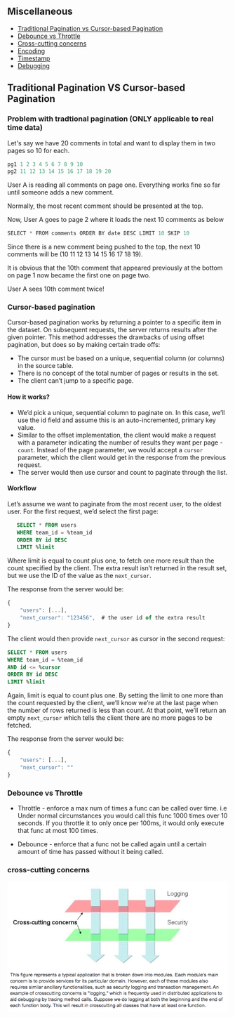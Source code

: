 ## Miscellaneous

* [Traditional Pagination vs Cursor-based Pagination](#traditional-pagination-vs-cursor-based-pagination)
* [Debounce vs Throttle](#debounce-vs-throttle)
* [Cross-cutting concerns](#cross-cutting-concerns)
* [Encoding](./char_encodings.md)
* [Timestamp](./timestamp.md)
* [Debugging](./debugging.md)
## Traditional Pagination VS Cursor-based Pagination

### Problem with tradtional pagination (ONLY applicable to real time data)
Let's say we have 20 comments in total and want to display them in two pages so 10 for each.

```js
pg1 1 2 3 4 5 6 7 8 9 10
pg2 11 12 13 14 15 16 17 18 19 20
```

User A is reading all comments on page one. Everything works fine so far until someone adds a new comment.

Normally, the most recent comment should be presented at the top.

Now, User A goes to page 2 where it loads the next 10 comments as below
```js
SELECT * FROM comments ORDER BY date DESC LIMIT 10 SKIP 10
```

Since there is a new comment being pushed to the top, the next 10 comments will be (10 11 12 13 14 15 16 17 18 19).

It is obvious that the 10th comment that appeared previously at the bottom on page 1 now became the first one on page two.

User A sees 10th comment twice!

### Cursor-based pagination
Cursor-based pagination works by returning a pointer to a specific item in the dataset. On subsequent requests, the server returns results after the given pointer. This method addresses the drawbacks of using offset pagination, but does so by making certain trade offs:

  * The cursor must be based on a unique, sequential column (or columns) in the source table.
  * There is no concept of the total number of pages or results in the set.
  * The client can’t jump to a specific page.

  #### How it works?
  * We’d pick a unique, sequential column to paginate on. In this case, we’ll use the id field and assume this is an auto-incremented, primary key value.
  * Similar to the offset implementation, the client would make a request with a parameter indicating the number of results they want per page - `count`. Instead of the page parameter, we would accept a `cursor` parameter, which the client would get in the response from the previous request.
  * The server would then use cursor and count to paginate through the list.

  #### Workflow
  Let’s assume we want to paginate from the most recent user, to the oldest user. For the first request, we’d select the first page:

```sql
   SELECT * FROM users
   WHERE team_id = %team_id
   ORDER BY id DESC
   LIMIT %limit
```

Where limit is equal to count plus one, to fetch one more result than the count specified by the client. The extra result isn’t returned in the result set, but we use the ID of the value as the `next_cursor`.

The response from the server would be:
  ```js
  {
      "users": [...],
      "next_cursor": "123456",  # the user id of the extra result
  }
  ```

The client would then provide `next_cursor` as cursor in the second request:

```sql
SELECT * FROM users
WHERE team_id = %team_id
AND id <= %cursor
ORDER BY id DESC
LIMIT %limit
```

Again, limit is equal to count plus one. By setting the limit to one more than the count requested by the client, we’ll know we’re at the last page when the number of rows returned is less than count. At that point, we’ll return an empty `next_cursor` which tells the client there are no more pages to be fetched.

The response from the server would be:

```js
{
    "users": [...],
    "next_cursor": ""
}
```

### Debounce vs Throttle

* Throttle - enforce a max num of times a func can be called over time. i.e Under normal circumstances you would call this func 1000 times over 10 seconds. If you throttle it to only once per 100ms, it would only execute that func at most 100 times.

* Debounce - enforce that a func not be called again until a certain amount of time has passed without it being called.

### cross-cutting concerns
![./cross-cutting-concerns](./cross-cutting-concerns.png)
